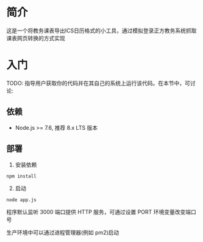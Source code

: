 # 简介
这是一个将教务课表导出ICS日历格式的小工具，通过模拟登录正方教务系统抓取课表网页转换的方式实现

# 入门
TODO: 指导用户获取你的代码并在其自己的系统上运行该代码。在本节中，可讨论:
## 依赖
* Node.js >= 7.6, 推荐 8.x LTS 版本

## 部署
1. 安装依赖
```
npm install
```

2. 启动
```
node app.js
```
程序默认监听 3000 端口提供 HTTP 服务，可通过设置 PORT 环境变量改变端口号

生产环境中可以通过进程管理器(例如 pm2)启动
